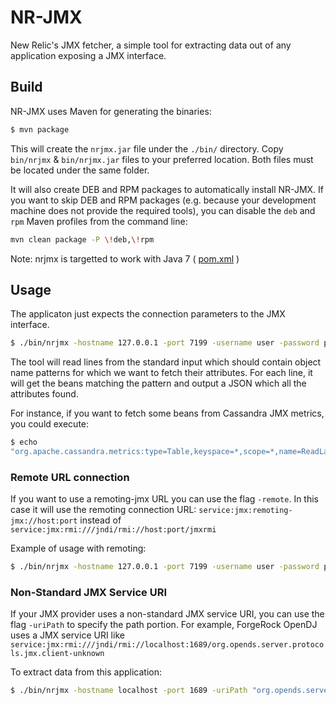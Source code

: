 # NR-JMX
New Relic's JMX fetcher, a simple tool for extracting data out of any application exposing a JMX interface.

## Build
NR-JMX uses Maven for generating the binaries:

```bash
$ mvn package
```

This will create the `nrjmx.jar` file under the `./bin/` directory. Copy
`bin/nrjmx` & `bin/nrjmx.jar` files to your preferred location. Both files must
be located under the same folder.

It will also create DEB and RPM packages to automatically install NR-JMX. If you
want to skip DEB and RPM packages (e.g. because your development machine does not
provide the required tools), you can disable the `deb` and `rpm` Maven profiles from
the command line:

```bash
mvn clean package -P \!deb,\!rpm
```

Note: nrjmx is targetted to work with Java 7 ( [pom.xml](https://github.com/newrelic/nrjmx/blob/master/pom.xml#L217-L219) )

## Usage
The applicaton just expects the connection parameters to the JMX interface.

```bash
$ ./bin/nrjmx -hostname 127.0.0.1 -port 7199 -username user -password pwd
```

The tool will read lines from the standard input which should contain object
name patterns for which we want to fetch their attributes. For each line, it
will get the beans matching the pattern and output a JSON which all the
attributes found.

For instance, if you want to fetch some beans from Cassandra JMX metrics, you
could execute:

```bash
$ echo
"org.apache.cassandra.metrics:type=Table,keyspace=*,scope=*,name=ReadLatency" | java -jar target/nrjmx-0.0.1-SNAPSHOT-jar-with-dependencies.jar -hostname 127.0.0.1 -port 7199 -username user -password pwd
```

### Remote URL connection

If you want to use a remoting-jmx URL you can use the flag `-remote`. In this case it will use the remoting connection URL: `service:jmx:remoting-jmx://host:port` instead of `service:jmx:rmi:///jndi/rmi://host:port/jmxrmi`

Example of usage with remoting:
```bash
$ ./bin/nrjmx -hostname 127.0.0.1 -port 7199 -username user -password pwd -remote
```

### Non-Standard JMX Service URI 

If your JMX provider uses a non-standard JMX service URI, you can use the flag `-uriPath` to specify the path portion. For example, ForgeRock OpenDJ uses a JMX service URI like `service:jmx:rmi:///jndi/rmi://localhost:1689/org.opends.server.protocols.jmx.client-unknown`

To extract data from this application:
```bash
$ ./bin/nrjmx -hostname localhost -port 1689 -uriPath "org.opends.server.protocols.jmx.client-unknown" -username user -password pwd
```
